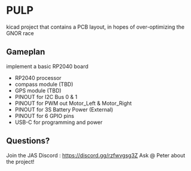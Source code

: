# PULP

kicad project that contains a PCB layout, in hopes of over-optimizing the GNOR race

## Gameplan

implement a basic RP2040 board

- RP2040 processor
- compass module (TBD)
- GPS module (TBD)
- PINOUT for I2C Bus 0 & 1
- PINOUT for PWM out Motor_Left & Motor_Right
- PINOUT for 3S Battery Power (External)
- PINOUT for 6 GPIO pins
- USB-C for programming and power

## Questions?

Join the JAS Discord : <https://discord.gg/rzfwvgsg3Z>
Ask @ Peter about the project!
